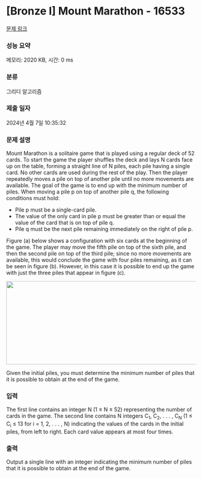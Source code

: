 # [Bronze I] Mount Marathon - 16533 

[문제 링크](https://www.acmicpc.net/problem/16533) 

### 성능 요약

메모리: 2020 KB, 시간: 0 ms

### 분류

그리디 알고리즘

### 제출 일자

2024년 4월 7일 10:35:32

### 문제 설명

<p>Mount Marathon is a solitaire game that is played using a regular deck of 52 cards. To start the game the player shuffles the deck and lays N cards face up on the table, forming a straight line of N piles, each pile having a single card. No other cards are used during the rest of the play. Then the player repeatedly moves a pile on top of another pile until no more movements are available. The goal of the game is to end up with the minimum number of piles. When moving a pile p on top of another pile q, the following conditions must hold:</p>

<ul>
	<li>Pile p must be a single-card pile.</li>
	<li>The value of the only card in pile p must be greater than or equal the value of the card that is on top of pile q.</li>
	<li>Pile q must be the next pile remaining immediately on the right of pile p.</li>
</ul>

<p>Figure (a) below shows a configuration with six cards at the beginning of the game. The player may move the fifth pile on top of the sixth pile, and then the second pile on top of the third pile; since no more movements are available, this would conclude the game with four piles remaining, as it can be seen in figure (b). However, in this case it is possible to end up the game with just the three piles that appear in figure (c).</p>

<p style="text-align: center;"><img alt="" src="https://upload.acmicpc.net/f01307aa-ac6b-4c7d-8b5b-86b0154a031d/-/preview/" style="width: 601px; height: 221px;"></p>

<p>Given the initial piles, you must determine the minimum number of piles that it is possible to obtain at the end of the game.</p>

### 입력 

 <p>The first line contains an integer N (1 ≤ N ≤ 52) representing the number of cards in the game. The second line contains N integers C<sub>1</sub>, C<sub>2</sub>, . . . , C<sub>N</sub> (1 ≤ C<sub>i</sub> ≤ 13 for i = 1, 2, . . . , N) indicating the values of the cards in the initial piles, from left to right. Each card value appears at most four times.</p>

### 출력 

 <p>Output a single line with an integer indicating the minimum number of piles that it is possible to obtain at the end of the game.</p>

